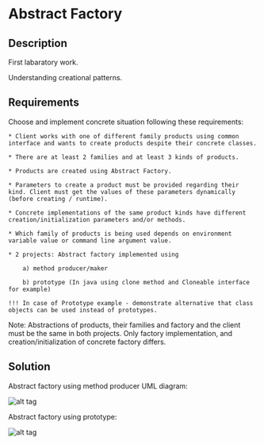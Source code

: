 Abstract Factory
====================

Description
-----------

First labaratory work.

Understanding creational patterns.

Requirements
------------

Choose and implement concrete situation following these requirements:

    * Client works with one of different family products using common interface and wants to create products despite their concrete classes.

    * There are at least 2 families and at least 3 kinds of products.

    * Products are created using Abstract Factory.

    * Parameters to create a product must be provided regarding their kind. Client must get the values of these parameters dynamically (before creating / runtime).

    * Concrete implementations of the same product kinds have different creation/initialization parameters and/or methods.

    * Which family of products is being used depends on environment variable value or command line argument value.

    * 2 projects: Abstract factory implemented using

        a) method producer/maker

        b) prototype (In java using clone method and Cloneable interface for example)

    !!! In case of Prototype example - demonstrate alternative that class objects can be used instead of prototypes.

Note: Abstractions of products, their families and factory and the client must be the same in both projects. Only factory implementation, and creation/initialization of concrete factory differs.

Solution
--------

Abstract factory using method producer UML diagram:

![alt tag]()

Abstract factory using prototype:

![alt tag]()